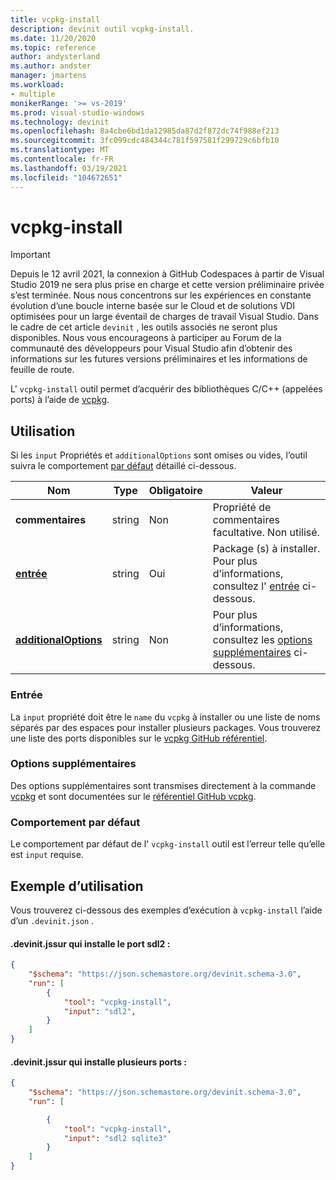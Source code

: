 ```yaml
---
title: vcpkg-install
description: devinit outil vcpkg-install.
ms.date: 11/20/2020
ms.topic: reference
author: andysterland
ms.author: andster
manager: jmartens
ms.workload:
- multiple
monikerRange: '>= vs-2019'
ms.prod: visual-studio-windows
ms.technology: devinit
ms.openlocfilehash: 8a4cbe6bd1da12985da87d2f872dc74f988ef213
ms.sourcegitcommit: 3fc099cdc484344c781f597581f299729c6bfb10
ms.translationtype: MT
ms.contentlocale: fr-FR
ms.lasthandoff: 03/19/2021
ms.locfileid: "104672651"
---
```

# <a name="vcpkg-install"></a>vcpkg-install

> [!IMPORTANT]
> Depuis le 12 avril 2021, la connexion à GitHub Codespaces à partir de Visual Studio 2019 ne sera plus prise en charge et cette version préliminaire privée s’est terminée. Nous nous concentrons sur les expériences en constante évolution d’une boucle interne basée sur le Cloud et de solutions VDI optimisées pour un large éventail de charges de travail Visual Studio. Dans le cadre de cet article `devinit` , les outils associés ne seront plus disponibles. Nous vous encourageons à participer au Forum de la communauté des développeurs pour Visual Studio afin d’obtenir des informations sur les futures versions préliminaires et les informations de feuille de route.

L' `vcpkg-install` outil permet d’acquérir des bibliothèques C/C++ (appelées ports) à l’aide de [vcpkg](https://github.com/microsoft/vcpkg).

## <a name="usage"></a>Utilisation

Si les `input` Propriétés et `additionalOptions` sont omises ou vides, l’outil suivra le comportement [par défaut](#default-behavior) détaillé ci-dessous.

| Nom                                             | Type   | Obligatoire | Valeur                                                                                   |
|--------------------------------------------------|--------|----------|-----------------------------------------------------------------------------------------|
| **commentaires**                                     | string | Non       | Propriété de commentaires facultative. Non utilisé.                                                   |
| [**entrée**](#input)                              | string | Oui      | Package (s) à installer. Pour plus d’informations, consultez l' [entrée](#input) ci-dessous.                       |
| [**additionalOptions**](#additional-options)     | string | Non       | Pour plus d’informations, consultez les [options supplémentaires](#additional-options) ci-dessous.                        |

### <a name="input"></a>Entrée

La `input` propriété doit être le `name` du `vcpkg` à installer ou une liste de noms séparés par des espaces pour installer plusieurs packages. Vous trouverez une liste des ports disponibles sur le [vcpkg GitHub référentiel](https://github.com/microsoft/vcpkg/tree/master/ports).

### <a name="additional-options"></a>Options supplémentaires

Des options supplémentaires sont transmises directement à la commande [vcpkg](/powershell/module/powershellget/install-module?view=powershell-7&preserve-view=true) et sont documentées sur le [référentiel GitHub vcpkg](https://github.com/microsoft/vcpkg/blob/master/docs/examples/installing-and-using-packages.md).

### <a name="default-behavior"></a>Comportement par défaut

Le comportement par défaut de l' `vcpkg-install` outil est l’erreur telle qu’elle est `input` requise.

## <a name="example-usage"></a>Exemple d’utilisation
Vous trouverez ci-dessous des exemples d’exécution à `vcpkg-install` l’aide d’un `.devinit.json` .

#### <a name="devinitjson-that-will-install-the-sdl2-port"></a>.devinit.jssur qui installe le port sdl2 :
```json
{
    "$schema": "https://json.schemastore.org/devinit.schema-3.0",
    "run": [
        {
            "tool": "vcpkg-install",
            "input": "sdl2",
        }
    ]
}
```

#### <a name="devinitjson-that-will-install-multiple-ports"></a>.devinit.jssur qui installe plusieurs ports :
```json
{
    "$schema": "https://json.schemastore.org/devinit.schema-3.0",
    "run": [

        {
            "tool": "vcpkg-install",
            "input": "sdl2 sqlite3"
        }
    ]
}
```